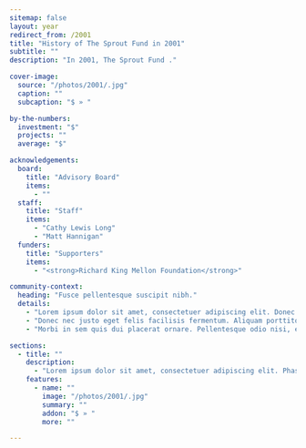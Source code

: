 ```yaml
---
sitemap: false
layout: year
redirect_from: /2001
title: "History of The Sprout Fund in 2001"
subtitle: ""
description: "In 2001, The Sprout Fund ."

cover-image:
  source: "/photos/2001/.jpg"
  caption: ""
  subcaption: "$ » "

by-the-numbers:
  investment: "$"
  projects: ""
  average: "$"

acknowledgements:
  board:
    title: "Advisory Board"
    items:
      - ""
  staff:
    title: "Staff"
    items:
      - "Cathy Lewis Long"
      - "Matt Hannigan"
  funders:
    title: "Supporters"
    items:
      - "<strong>Richard King Mellon Foundation</strong>"

community-context:
  heading: "Fusce pellentesque suscipit nibh."
  details:
    - "Lorem ipsum dolor sit amet, consectetuer adipiscing elit. Donec odio. Quisque volutpat mattis eros. Nullam malesuada erat ut turpis. Suspendisse urna nibh, viverra non, semper suscipit, posuere a, pede."
    - "Donec nec justo eget felis facilisis fermentum. Aliquam porttitor mauris sit amet orci. Aenean dignissim pellentesque felis."
    - "Morbi in sem quis dui placerat ornare. Pellentesque odio nisi, euismod in, pharetra a, ultricies in, diam. Sed arcu. Cras consequat."

sections:
  - title: ""
    description:
      - "Lorem ipsum dolor sit amet, consectetuer adipiscing elit. Phasellus hendrerit. Pellentesque aliquet nibh nec urna. In nisi neque, aliquet vel, dapibus id, mattis vel, nisi. Sed pretium, ligula sollicitudin laoreet viverra, tortor libero sodales leo, eget blandit nunc tortor eu nibh."
    features:
      - name: ""
        image: "/photos/2001/.jpg"
        summary: ""
        addon: "$ » "
        more: ""

---
```

